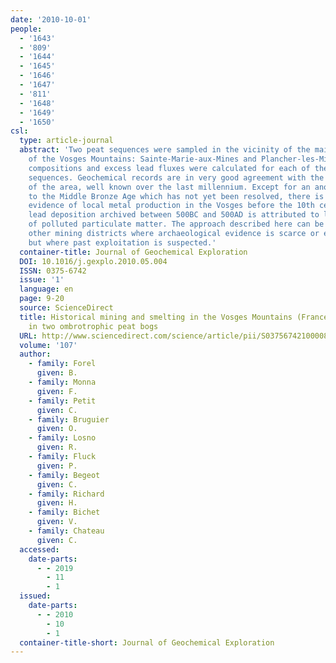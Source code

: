 ```yaml
---
date: '2010-10-01'
people:
  - '1643'
  - '809'
  - '1644'
  - '1645'
  - '1646'
  - '1647'
  - '811'
  - '1648'
  - '1649'
  - '1650'
csl:
  type: article-journal
  abstract: 'Two peat sequences were sampled in the vicinity of the main mining districts
    of the Vosges Mountains: Sainte-Marie-aux-Mines and Plancher-les-Mines. Lead isotopic
    compositions and excess lead fluxes were calculated for each of these radiocarbon-dated
    sequences. Geochemical records are in very good agreement with the mining history
    of the area, well known over the last millennium. Except for an anomaly corresponding
    to the Middle Bronze Age which has not yet been resolved, there is no clear geochemical
    evidence of local metal production in the Vosges before the 10th century as excess
    lead deposition archived between 500BC and 500AD is attributed to long-range transport
    of polluted particulate matter. The approach described here can be applied to
    other mining districts where archaeological evidence is scarce or even lacking,
    but where past exploitation is suspected.'
  container-title: Journal of Geochemical Exploration
  DOI: 10.1016/j.gexplo.2010.05.004
  ISSN: 0375-6742
  issue: '1'
  language: en
  page: 9-20
  source: ScienceDirect
  title: Historical mining and smelting in the Vosges Mountains (France) recorded
    in two ombrotrophic peat bogs
  URL: http://www.sciencedirect.com/science/article/pii/S0375674210000853
  volume: '107'
  author:
    - family: Forel
      given: B.
    - family: Monna
      given: F.
    - family: Petit
      given: C.
    - family: Bruguier
      given: O.
    - family: Losno
      given: R.
    - family: Fluck
      given: P.
    - family: Begeot
      given: C.
    - family: Richard
      given: H.
    - family: Bichet
      given: V.
    - family: Chateau
      given: C.
  accessed:
    date-parts:
      - - 2019
        - 11
        - 1
  issued:
    date-parts:
      - - 2010
        - 10
        - 1
  container-title-short: Journal of Geochemical Exploration
---
```

